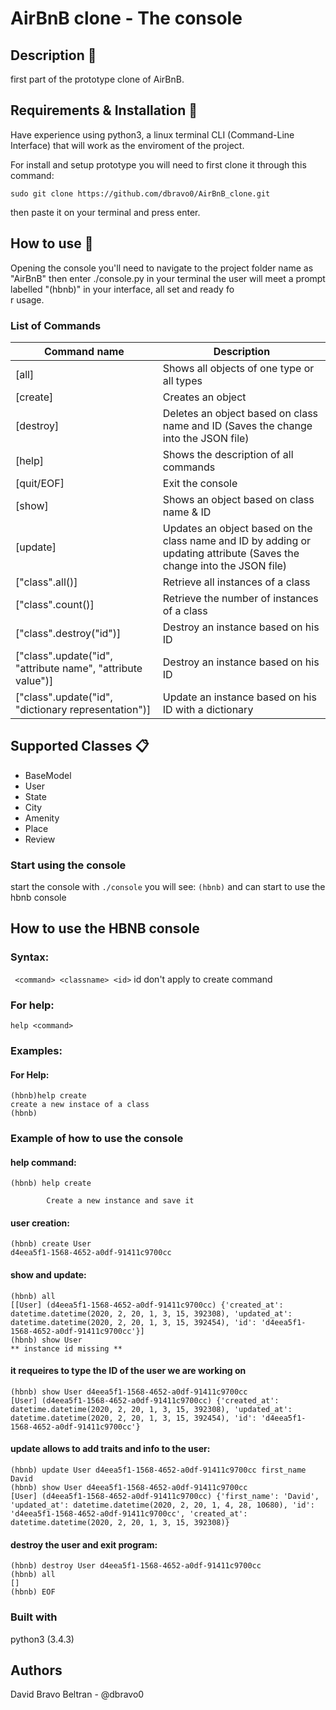 # AirBnB clone - The console


## Description :page_facing_up:
first part of the prototype clone of AirBnB.

## Requirements & Installation :memo:
Have experience using python3, a linux terminal CLI (Command-Line Interface) that will work as the enviroment of the project.

For install and setup prototype you will need to first clone it through this command:
```
sudo git clone https://github.com/dbravo0/AirBnB_clone.git
```
then paste it on your terminal and press enter.

## How to use :wrench:
Opening the console you'll need to navigate to the project folder name as "AirBnB" then enter ./console.py in your terminal the user will meet a prompt labelled "(hbnb)" in your interface, all set and ready fo\
r usage.

### List of Commands
| **Command name** | **Description** |
| ---------------- | --------------- |
|[all] | Shows all objects of one type or all types |
|[create] | Creates an object |
|[destroy] | Deletes an object based on class name and ID (Saves the change into the JSON file) |
|[help] | Shows the description of all commands |
|[quit/EOF] | Exit the console |
|[show] | Shows an object based on class name & ID |
|[update] | Updates an object based on the class name and ID by adding or updating attribute (Saves the change into the JSON file) |
|["class".all()] | Retrieve all instances of a class |
|["class".count()] | Retrieve the number of instances of a class |
|["class".destroy("id")] | Destroy an instance based on his ID |
|["class".update("id", "attribute name", "attribute value")] | Destroy an instance based on his ID |
|["class".update("id", "dictionary representation")] | Update an instance based on his ID with a dictionary|

## Supported Classes :clipboard:
 - BaseModel
 - User
 - State
 - City
 - Amenity
 - Place
 - Review

### Start using the console
start the console with
```./console```
you will see:
```(hbnb)```
and can start to use the hbnb console
## How to use the HBNB console
### Syntax:
``` <command> <classname> <id>```
id don't apply to create command
### For help:
```help <command>```
### Examples:
#### For Help:
```
(hbnb)help create
create a new instace of a class
(hbnb)
```

### Example of how to use the console

#### help command:
```
(hbnb) help create

        Create a new instance and save it
```
#### user creation:
```
(hbnb) create User
d4eea5f1-1568-4652-a0df-91411c9700cc
```
#### show and update:
```
(hbnb) all
[[User] (d4eea5f1-1568-4652-a0df-91411c9700cc) {'created_at': datetime.datetime(2020, 2, 20, 1, 3, 15, 392308), 'updated_at': datetime.datetime(2020, 2, 20, 1, 3, 15, 392454), 'id': 'd4eea5f1-1568-4652-a0df-91411c9700cc'}]
(hbnb) show User
** instance id missing **
```
#### it requeires to type the ID of the user we are working on
```
(hbnb) show User d4eea5f1-1568-4652-a0df-91411c9700cc
[User] (d4eea5f1-1568-4652-a0df-91411c9700cc) {'created_at': datetime.datetime(2020, 2, 20, 1, 3, 15, 392308), 'updated_at': datetime.datetime(2020, 2, 20, 1, 3, 15, 392454), 'id': 'd4eea5f1-1568-4652-a0df-91411c9700cc'}
```
#### update allows to add traits and info to the user:
```
(hbnb) update User d4eea5f1-1568-4652-a0df-91411c9700cc first_name David
(hbnb) show User d4eea5f1-1568-4652-a0df-91411c9700cc
[User] (d4eea5f1-1568-4652-a0df-91411c9700cc) {'first_name': 'David', 'updated_at': datetime.datetime(2020, 2, 20, 1, 4, 28, 10680), 'id': 'd4eea5f1-1568-4652-a0df-91411c9700cc', 'created_at': datetime.datetime(2020, 2, 20, 1, 3, 15, 392308)}
```
#### destroy the user and exit program:
```
(hbnb) destroy User d4eea5f1-1568-4652-a0df-91411c9700cc
(hbnb) all
[]
(hbnb) EOF
```

### Built with
python3 (3.4.3)

## Authors
David Bravo Beltran - @dbravo0
